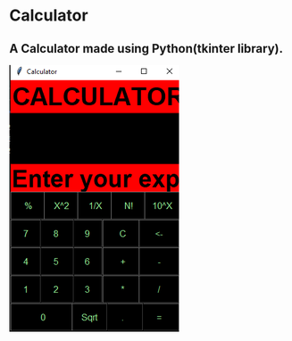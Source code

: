 # Calculator
## A Calculator made using Python(tkinter library).

<img src="Image/Screenshot%20(20).png" />
